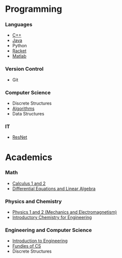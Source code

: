 # Programming

### Languages
- [C++](./topics/cpp.md)
- [Java](https://github.com/FRC125/NU18)
- Python
- [Racket](https://drive.google.com/open?id=1O4M74ij0QHjcg0mW2eaN0OY_kWPRWV7x)
- [Matlab](https://drive.google.com/open?id=1O4M74ij0QHjcg0mW2eaN0OY_kWPRWV7x)

### Version Control
- Git

### Computer Science
- Discrete Structures
- [Algorithms](./topics/algo.md)
- Data Structures

### IT
- [ResNet](https://rrc.neu.edu)

# Academics

### Math
- [Calculus 1 and 2](https://drive.google.com/open?id=1O4M74ij0QHjcg0mW2eaN0OY_kWPRWV7x)
- [Differential Equations and Linear Algebra](https://drive.google.com/open?id=1O4M74ij0QHjcg0mW2eaN0OY_kWPRWV7x)

### Physics and Chemistry
- [Physics 1 and 2 (Mechanics and Electromagnetism)](https://drive.google.com/open?id=1O4M74ij0QHjcg0mW2eaN0OY_kWPRWV7x)
- [Introductory Chemistry for Engineering](https://drive.google.com/open?id=1O4M74ij0QHjcg0mW2eaN0OY_kWPRWV7x)

### Engineering and Computer Science
- [Introduction to Engineering](https://drive.google.com/open?id=1O4M74ij0QHjcg0mW2eaN0OY_kWPRWV7x)
- [Fundies of CS](https://drive.google.com/open?id=1O4M74ij0QHjcg0mW2eaN0OY_kWPRWV7x)
- Discrete Structures
